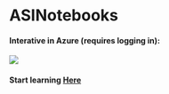 # ASINotebooks

#### Interative in Azure (requires logging in):

<a href="https://notebooks.azure.com/import/gh/ASIJupyter/ASINotebooks"><img src="https://notebooks.azure.com/launch.png" /></a>

#### Start learning [Here](https://nbviewer.jupyter.org/github/ASIJupyter/ASINotebooks/blob/master/V1/Hunting.ipynb)
